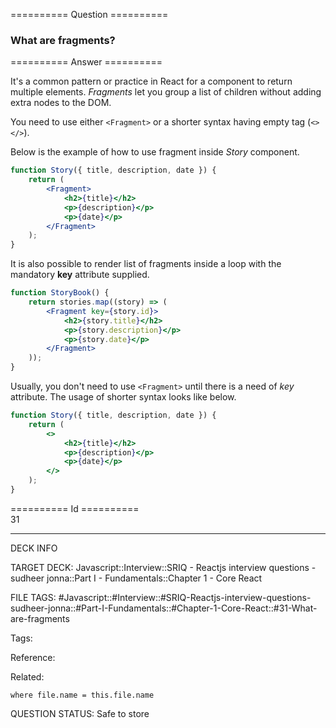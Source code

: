 ========== Question ==========  

### What are fragments?  

========== Answer ==========  

It's a common pattern or practice in React for a component to return multiple
elements. _Fragments_ let you group a list of children without adding extra
nodes to the DOM.

You need to use either `<Fragment>` or a shorter syntax having empty tag
(`<></>`).

Below is the example of how to use fragment inside _Story_ component.

```jsx
function Story({ title, description, date }) {
    return (
        <Fragment>
            <h2>{title}</h2>
            <p>{description}</p>
            <p>{date}</p>
        </Fragment>
    );
}
```

It is also possible to render list of fragments inside a loop with the mandatory
**key** attribute supplied.

```jsx
function StoryBook() {
    return stories.map((story) => (
        <Fragment key={story.id}>
            <h2>{story.title}</h2>
            <p>{story.description}</p>
            <p>{story.date}</p>
        </Fragment>
    ));
}
```

Usually, you don't need to use `<Fragment>` until there is a need of _key_
attribute. The usage of shorter syntax looks like below.

```jsx
function Story({ title, description, date }) {
    return (
        <>
            <h2>{title}</h2>
            <p>{description}</p>
            <p>{date}</p>
        </>
    );
}
```

========== Id ==========  
31

---

DECK INFO

TARGET DECK: Javascript::Interview::SRIQ - Reactjs interview questions - sudheer jonna::Part I - Fundamentals::Chapter 1 - Core React

FILE TAGS: #Javascript::#Interview::#SRIQ-Reactjs-interview-questions-sudheer-jonna::#Part-I-Fundamentals::#Chapter-1-Core-React::#31-What-are-fragments

Tags:

Reference:

Related:

```dataview
where file.name = this.file.name
```
QUESTION STATUS: Safe to store
